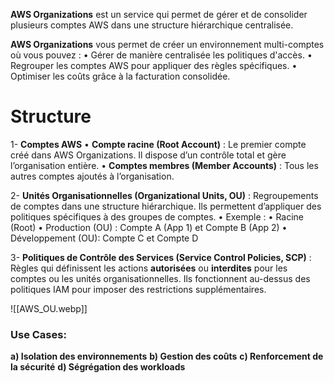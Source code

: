 **AWS Organizations** est un service qui permet de gérer et de consolider plusieurs comptes AWS dans une structure hiérarchique centralisée. 

**AWS Organizations** vous permet de créer un environnement multi-comptes où vous pouvez : 
	• Gérer de manière centralisée les politiques d'accès. 
	• Regrouper les comptes AWS pour appliquer des règles spécifiques. 
	• Optimiser les coûts grâce à la facturation consolidée.

# Structure

1- **Comptes AWS** 
	• **Compte racine (Root Account)** : Le premier compte créé dans AWS Organizations. Il dispose d’un contrôle total et gère l’organisation entière. 
	• **Comptes membres (Member Accounts)** : Tous les autres comptes ajoutés à l’organisation. 
	
2- **Unités Organisationnelles (Organizational Units, OU)** : Regroupements de comptes dans une structure hiérarchique. Ils permettent d’appliquer des politiques spécifiques à des groupes de comptes. 
	• Exemple : 
		• Racine (Root) 
			• Production (OU) : Compte A (App 1) et Compte B (App 2) 
			• Développement (OU): Compte C et Compte D 

3- **Politiques de Contrôle des Services (Service Control Policies, SCP)** : Règles qui définissent les actions **autorisées** ou **interdites** pour les comptes ou les unités organisationnelles. Ils fonctionnent au-dessus des politiques IAM pour imposer des restrictions supplémentaires.

![[AWS_OU.webp]]

### Use Cases:
**a) Isolation des environnements**
**b) Gestion des coûts**
**c) Renforcement de la sécurité**
**d) Ségrégation des workloads**


